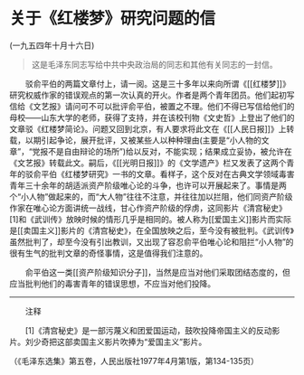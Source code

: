 # 关于《红楼梦》研究问题的信  
(一九五四年十月十六日)  
  
> 这是毛泽东同志写给中共中央政治局的同志和其他有关同志的一封信。   
  
　　驳俞平伯的两篇文章付上，请一阅。这是三十多年以来向所谓《[[红楼梦]]》研究权威作家的错误观点的第一次认真的开火。作者是两个青年团员。他们起初写信给《文艺报》请问可不可以批评俞平伯，被置之不理。他们不得已写信给他们的母校——山东大学的老师，获得了支持，并在该校刊物《文史哲》上登出了他们的文章驳《红楼梦简论》。问题又回到北京，有人要求将此文在《[[人民日报]]》上转载，以期引起争论，展开批评，又被某些人以种种理由(主要是“小人物的文章”，“党报不是自由辩论的场所”)给以反对，不能实现；结果成立妥协，被允许在《文艺报》转载此文。嗣后，《[[光明日报]]》的《文学遗产》栏又发表了这两个青年的驳俞平伯《红楼梦研究》一书的文章。看样子，这个反对在古典文学领域毒害青年三十余年的胡适派资产阶级唯心论的斗争，也许可以开展起来了。事情是两个“小人物”做起来的，而“大人物”往往不注意，并往往加以拦阻，他们同资产阶级作家在唯心论方面讲统一战线，甘心作资产阶级的俘虏，这同影片《清宫秘史》[1]和《武训传》放映时候的情形几乎是相同的。被人称为[[爱国主义]]影片而实际是[[卖国主义]]影片的《清宫秘史》，在全国放映之后，至今没有被批判。《武训传》虽然批判了，却至今没有引出教训，又出现了容忍俞平伯唯心论和阻拦“小人物”的很有生气的批判文章的奇怪事情，这是值得我们注意的。   
  
　　俞平伯这一类[[资产阶级知识分子]]，当然是应当对他们采取团结态度的，但应当批判他们的毒害青年的错误思想，不应当对他们投降。   
  
----------------  
　　注释   
  
　　[1]《清宫秘史》是一部污蔑义和团爱国运动，鼓吹投降帝国主义的反动影片。刘少奇把这部卖国主义影片吹捧为“爱国主义”影片。   
  
（《毛泽东选集》第五卷，人民出版社1977年4月第1版，第134-135页）   
  
  
   
  
　　   
  
  
